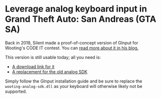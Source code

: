 # Leverage analog keyboard input in Grand Theft Auto: San Andreas (GTA SA)

Back in 2018, Silent made a proof-of-concept version of GInput for Wooting's CODE IT contest. You can [read more about it in his blog.](https://cookieplmonster.github.io/2018/10/24/ginput-wooting-code-it/)

This version is still usable today; all you need is:
- [A download link for it](GInput-Wooting.zip)
- [A replacement for the old analog SDK](https://github.com/AnalogSense/old-wooting-analog-sdk-shim)

Simply follow the GInput installation guide and be sure to replace the `wooting-analog-sdk.dll` as your keyboard will otherwise likely not be supported.

